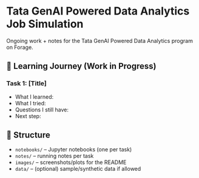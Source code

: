 # Tata GenAI Powered Data Analytics Job Simulation

Ongoing work + notes for the Tata GenAI Powered Data Analytics program on Forage.

## 🚀 Learning Journey (Work in Progress)

### Task 1: [Title]
- What I learned:
- What I tried:
- Questions I still have:
- Next step:

## 📁 Structure
- `notebooks/` – Jupyter notebooks (one per task)
- `notes/` – running notes per task
- `images/` – screenshots/plots for the README
- `data/` – (optional) sample/synthetic data if allowed
